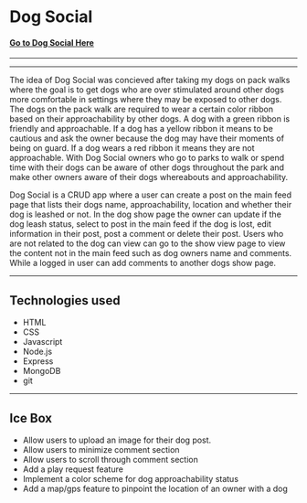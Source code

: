 # Dog Social

#### [Go to Dog Social Here](https://git.heroku.com/dog-social.git)
---


---

The idea of Dog Social was concieved after taking my dogs on pack walks where the goal is to get dogs who are over stimulated around other dogs more comfortable in settings where they may be exposed to other dogs. The dogs on the pack walk are required to wear a certain color ribbon based on their approachability by other dogs. A dog with a green ribbon is friendly and approachable. If a dog has a yellow ribbon it means to be cautious and ask the owner because the dog may have their moments of being on guard. If a dog wears a red ribbon it means they are not approachable. With Dog Social owners who go to parks to walk or spend time with their dogs can be aware of other dogs throughout the park and make other owners aware of their dogs whereabouts and approachability.

Dog Social is a CRUD app where a user can create a post on the main feed page that lists their dogs name, approachability, location and whether their dog is leashed or not. In the dog show page the owner can update if the dog leash status, select to post in the main feed if the dog is lost, edit information in their post, post a comment or delete their post. Users who are not related to the dog can view can go to the show view page to view the content not in the main feed such as dog owners name and comments. While a logged in user can add comments to another dogs show page. 

---

## Technologies used

- HTML
- CSS
- Javascript
- Node.js
- Express
- MongoDB
- git

---

## Ice Box

 - Allow users to upload an image for their dog post.
 - Allow users to minimize comment section
 - Allow users to scroll through comment section
 - Add a play request feature
 - Implement a color scheme for dog approachability status
 - Add a map/gps feature to pinpoint the location of an owner with a dog